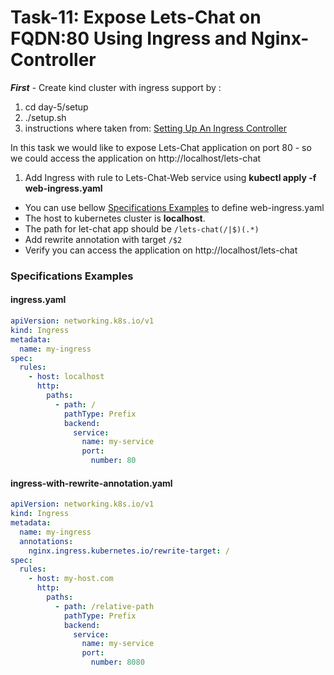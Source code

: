 # Task-11: Expose Lets-Chat on FQDN:80 Using Ingress and Nginx-Controller

***First*** - Create kind cluster with ingress support by :
1. cd day-5/setup 
2. ./setup.sh
3. instructions where taken from: [Setting Up An Ingress Controller](https://kind.sigs.k8s.io/docs/user/ingress/#ingress-nginx)

In this task we would like to expose Lets-Chat application on port 80 - so we could access the application on http://localhost/lets-chat

1. Add Ingress with rule to Lets-Chat-Web service using **kubectl apply -f web-ingress.yaml**
  * You can use bellow [Specifications Examples](#specifications-examples) to define web-ingress.yaml
  * The host to kubernetes cluster is **localhost**.
  * The path for let-chat app should be `/lets-chat(/|$)(.*)`
  * Add rewrite annotation with target `/$2`
  * Verify you can access the application on http://localhost/lets-chat

  
### Specifications Examples
#### ingress.yaml
```yaml
apiVersion: networking.k8s.io/v1
kind: Ingress
metadata:
  name: my-ingress
spec:
  rules:
    - host: localhost
      http:
        paths:
          - path: /
            pathType: Prefix
            backend:
              service:
                name: my-service
                port:
                  number: 80
```

#### ingress-with-rewrite-annotation.yaml
```yaml
apiVersion: networking.k8s.io/v1
kind: Ingress
metadata:
  name: my-ingress
  annotations:
    nginx.ingress.kubernetes.io/rewrite-target: /
spec:
  rules:
    - host: my-host.com
      http:
        paths:
          - path: /relative-path
            pathType: Prefix
            backend:
              service:
                name: my-service
                port:
                  number: 8080
```


